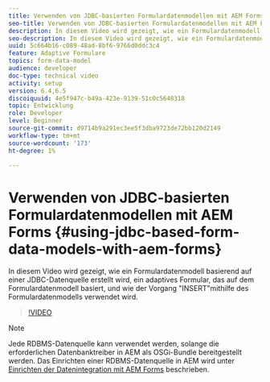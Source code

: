 ```yaml
---
title: Verwenden von JDBC-basierten Formulardatenmodellen mit AEM Forms
seo-title: Verwenden von JDBC-basierten Formulardatenmodellen mit AEM Forms
description: In diesem Video wird gezeigt, wie ein Formulardatenmodell basierend auf einer JDBC-Datenquelle erstellt wird, ein adaptives Formular, das auf dem Formulardatenmodell basiert, und wie der Vorgang "INSERT"mithilfe des Formulardatenmodells verwendet wird.
seo-description: In diesem Video wird gezeigt, wie ein Formulardatenmodell basierend auf einer JDBC-Datenquelle erstellt wird, ein adaptives Formular, das auf dem Formulardatenmodell basiert, und wie der Vorgang "INSERT"mithilfe des Formulardatenmodells verwendet wird.
uuid: 5c664b16-c089-48ad-8bf6-9766d0ddc3c4
feature: Adaptive Formulare
topics: form-data-model
audience: developer
doc-type: technical video
activity: setup
version: 6.4,6.5
discoiquuid: 4e5f947c-b49a-423e-9139-51c0c5648318
topic: Entwicklung
role: Developer
level: Beginner
source-git-commit: d9714b9a291ec3ee5f3dba9723de72bb120d2149
workflow-type: tm+mt
source-wordcount: '173'
ht-degree: 1%

---
```



# Verwenden von JDBC-basierten Formulardatenmodellen mit AEM Forms {#using-jdbc-based-form-data-models-with-aem-forms}

In diesem Video wird gezeigt, wie ein Formulardatenmodell basierend auf einer JDBC-Datenquelle erstellt wird, ein adaptives Formular, das auf dem Formulardatenmodell basiert, und wie der Vorgang &quot;INSERT&quot;mithilfe des Formulardatenmodells verwendet wird.

>[!VIDEO](https://video.tv.adobe.com/v/17736/?quality=9&learn=on)

>[!NOTE]
>
>Jede RDBMS-Datenquelle kann verwendet werden, solange die erforderlichen Datenbanktreiber in AEM als OSGi-Bundle bereitgestellt werden. Das Einrichten einer RDBMS-Datenquelle in AEM wird unter [Einrichten der Datenintegration mit AEM Forms](/help/forms/adaptive-forms/data-integration-technical-video-setup.md) beschrieben.

